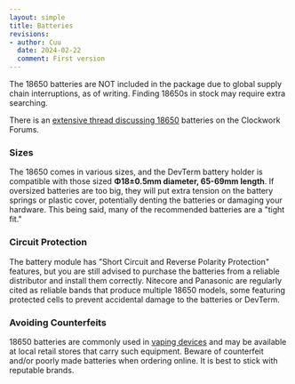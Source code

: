 ```yaml
---
layout: simple
title: Batteries
revisions:
- author: Cuu 
  date: 2024-02-22
  comment: First version
---
```

The 18650 batteries are NOT included in the package due to global supply
chain interruptions, as of writing. Finding 18650s in stock may require
extra searching.

There is an [extensive thread discussing
18650](https://forum.clockworkpi.com/t/battery-model-recommendation/6611/2)
batteries on the Clockwork Forums.

### Sizes

The 18650 comes in various sizes, and the DevTerm battery holder is
compatible with those sized **Φ18±0.5mm diameter, 65-69mm length**. If
oversized batteries are too big, they will put extra tension on the
battery springs or plastic cover, potentially denting the batteries or
damaging your hardware. This being said, many of the recommended
batteries are a "tight fit."

### Circuit Protection

The battery module has "Short Circuit and Reverse Polarity Protection"
features, but you are still advised to purchase the batteries from a
reliable distributor and install them correctly. Nitecore and Panasonic
are regularly cited as reliable bands that produce multiple 18650
models, some featuring protected cells to prevent accidental damage to
the batteries or DevTerm.

### Avoiding Counterfeits

18650 batteries are commonly used in [vaping
devices](https://en.wikipedia.org/wiki/Electronic_cigarette) and may be
available at local retail stores that carry such equipment. Beware of
counterfeit and/or poorly made batteries when ordering online. It is
best to stick with reputable brands.